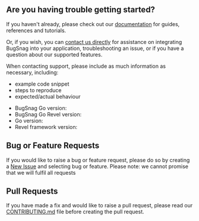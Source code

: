 ## Are you having trouble getting started?
If you haven't already, please check out our [documentation](https://docs.bugsnag.com/platforms/go/revel) for guides, references and tutorials.

Or, if you wish, you can [contact us directly](mailto:support@bugsnag.com) for assistance on integrating BugSnag into your application, troubleshooting an issue, or if you have a question about our supported features.

When contacting support, please include as much information as necessary, including:

- example code snippet
- steps to reproduce
- expected/actual behaviour 

* BugSnag Go version:
* BugSnag Go Revel version:
* Go version:
* Revel framework version:

## Bug or Feature Requests
If you would like to raise a bug or feature request, please do so by creating a [New Issue](https://github.com/bugsnag/bugsnag-go-revel/issues/new/choose) and selecting bug or feature.
Please note: we cannot promise that we will fulfil all requests

## Pull Requests
If you have made a fix and would like to raise a pull request, please read our [CONTRIBUTING.md](../CONTRIBUTING.md) file before creating the pull request.
